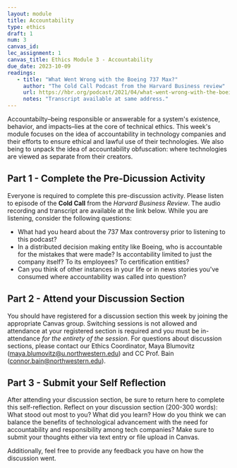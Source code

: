 ```yaml
---
layout: module
title: Accountability
type: ethics
draft: 1
num: 3
canvas_id: 
lec_assignment: 1
canvas_title: Ethics Module 3 - Accountability
due_date: 2023-10-09
readings:
   - title: "What Went Wrong with the Boeing 737 Max?"
     author: "The Cold Call Podcast from the Harvard Business review"
     url: https://hbr.org/podcast/2021/04/what-went-wrong-with-the-boeing-737-max
     notes: "Transcript available at same address."
---
```



Accountabilty–being responsible or answerable for a system's existence, behavior, and impacts–lies at the core of technical ethics. This week's module focuses on the idea of accountability in technology companies and their efforts to ensure ethical and lawful use of their technologies. We also being to unpack the idea of accountability obfuscation: where technologies are viewed as separate from their creators.

## Part 1 - Complete the Pre-Dicussion Activity

Everyone is required to complete this pre-discussion activity. Please listen to episode of the **Cold Call** from the _Harvard Business Review_. The audio recording and transcript are available at the link below. While you are listening, consider the following questions:

* What had you heard about the 737 Max controversy prior to listening to this podcast?
* In a distributed decision making entity like Boeing, who is accountable for the mistakes that were made? Is accontability limited to just the company itself? To its employees? To certification entities?
* Can you think of other instances in your life or in news stories you've consumed where accountability was called into question?

## Part 2 - Attend your Discussion Section

You should have registered for a discussion section this week by joining the appropriate Canvas group. Switching sessions is not allowed and attendance at your registered section is required and you must be in-attendance _for the entirety of the session_. For questions about discussion sections, please contact our Ethics Coordinator, Maya Blumovitz (<maya.blumovitz@u.northwestern.edu>) and CC Prof. Bain (<connor.bain@northwestern.edu>).

## Part 3 - Submit your Self Reflection

After attending your discussion section, be sure to return here to complete this self-reflection. Reflect on your discussion section (200-300 words): What stood out most to you? What did you learn? How do you think we can balance the benefits of technological advancement with the need for accountability and responsibility among tech companies? Make sure to submit your thoughts either via text entry or file upload in Canvas.

Additionally, feel free to provide any feedback you have on how the discussion went.
